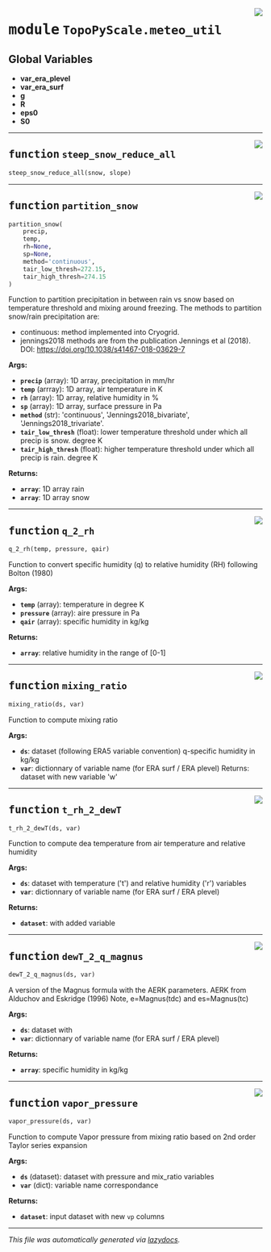 <!-- markdownlint-disable -->

<a href="https://github.com/ArcticSnow/TopoPyScale/TopoPyScale/meteo_util.py#L0"><img align="right" style="float:right;" src="https://img.shields.io/badge/-source-cccccc?style=flat-square"></a>

# <kbd>module</kbd> `TopoPyScale.meteo_util`




**Global Variables**
---------------
- **var_era_plevel**
- **var_era_surf**
- **g**
- **R**
- **eps0**
- **S0**

---

<a href="https://github.com/ArcticSnow/TopoPyScale/TopoPyScale/meteo_util.py#L32"><img align="right" style="float:right;" src="https://img.shields.io/badge/-source-cccccc?style=flat-square"></a>

## <kbd>function</kbd> `steep_snow_reduce_all`

```python
steep_snow_reduce_all(snow, slope)
```






---

<a href="https://github.com/ArcticSnow/TopoPyScale/TopoPyScale/meteo_util.py#L57"><img align="right" style="float:right;" src="https://img.shields.io/badge/-source-cccccc?style=flat-square"></a>

## <kbd>function</kbd> `partition_snow`

```python
partition_snow(
    precip,
    temp,
    rh=None,
    sp=None,
    method='continuous',
    tair_low_thresh=272.15,
    tair_high_thresh=274.15
)
```

Function to partition precipitation in between rain vs snow based on temperature threshold and mixing around freezing. The methods to partition snow/rain precipitation are: 
- continuous: method implemented into Cryogrid. 
- jennings2018 methods are from the publication Jennings et al (2018). DOI: https://doi.org/10.1038/s41467-018-03629-7 



**Args:**
 
 - <b>`precip`</b> (array):  1D array, precipitation in mm/hr 
 - <b>`temp`</b> (arrray):  1D array, air temperature in K 
 - <b>`rh`</b> (array):  1D array, relative humidity in % 
 - <b>`sp`</b> (array):  1D array, surface pressure in Pa 
 - <b>`method`</b> (str):  'continuous', 'Jennings2018_bivariate', 'Jennings2018_trivariate'. 
 - <b>`tair_low_thresh`</b> (float):  lower temperature threshold under which all precip is snow. degree K 
 - <b>`tair_high_thresh`</b> (float):  higher temperature threshold under which all precip is rain. degree K 



**Returns:**
 
 - <b>`array`</b>:  1D array rain 
 - <b>`array`</b>:  1D array snow 


---

<a href="https://github.com/ArcticSnow/TopoPyScale/TopoPyScale/meteo_util.py#L120"><img align="right" style="float:right;" src="https://img.shields.io/badge/-source-cccccc?style=flat-square"></a>

## <kbd>function</kbd> `q_2_rh`

```python
q_2_rh(temp, pressure, qair)
```

Function to convert specific humidity (q) to relative humidity (RH) following Bolton (1980) 



**Args:**
 
 - <b>`temp`</b> (array):  temperature in degree K 
 - <b>`pressure`</b> (array):  aire pressure in Pa 
 - <b>`qair`</b> (array):  specific humidity in kg/kg 

**Returns:**
 
 - <b>`array`</b>:  relative humidity in the range of [0-1] 


---

<a href="https://github.com/ArcticSnow/TopoPyScale/TopoPyScale/meteo_util.py#L141"><img align="right" style="float:right;" src="https://img.shields.io/badge/-source-cccccc?style=flat-square"></a>

## <kbd>function</kbd> `mixing_ratio`

```python
mixing_ratio(ds, var)
```

Function to compute mixing ratio 



**Args:**
 
 - <b>`ds`</b>:  dataset (following ERA5 variable convention) q-specific humidity in kg/kg 
 - <b>`var`</b>:  dictionnary of variable name (for ERA surf / ERA plevel) Returns: dataset with new variable 'w' 


---

<a href="https://github.com/ArcticSnow/TopoPyScale/TopoPyScale/meteo_util.py#L154"><img align="right" style="float:right;" src="https://img.shields.io/badge/-source-cccccc?style=flat-square"></a>

## <kbd>function</kbd> `t_rh_2_dewT`

```python
t_rh_2_dewT(ds, var)
```

Function to compute dea temperature from air temperature and relative humidity 



**Args:**
 
 - <b>`ds`</b>:  dataset with temperature ('t') and relative humidity ('r') variables 
 - <b>`var`</b>:  dictionnary of variable name (for ERA surf / ERA plevel) 

**Returns:**
 
 - <b>`dataset`</b>:  with added variable 


---

<a href="https://github.com/ArcticSnow/TopoPyScale/TopoPyScale/meteo_util.py#L168"><img align="right" style="float:right;" src="https://img.shields.io/badge/-source-cccccc?style=flat-square"></a>

## <kbd>function</kbd> `dewT_2_q_magnus`

```python
dewT_2_q_magnus(ds, var)
```

A version of the Magnus formula with the AERK parameters. AERK from Alduchov and Eskridge (1996) Note, e=Magnus(tdc) and es=Magnus(tc) 



**Args:**
 
 - <b>`ds`</b>:  dataset with 
 - <b>`var`</b>:  dictionnary of variable name (for ERA surf / ERA plevel) 

**Returns:**
 
 - <b>`array`</b>:  specific humidity in kg/kg 


---

<a href="https://github.com/ArcticSnow/TopoPyScale/TopoPyScale/meteo_util.py#L185"><img align="right" style="float:right;" src="https://img.shields.io/badge/-source-cccccc?style=flat-square"></a>

## <kbd>function</kbd> `vapor_pressure`

```python
vapor_pressure(ds, var)
```

Function to compute Vapor pressure from mixing ratio based on 2nd order Taylor series expansion 



**Args:**
 
 - <b>`ds`</b> (dataset):  dataset with pressure and mix_ratio variables 
 - <b>`var`</b> (dict):  variable name correspondance  

**Returns:**
 
 - <b>`dataset`</b>:  input dataset with new `vp` columns 




---

_This file was automatically generated via [lazydocs](https://github.com/ml-tooling/lazydocs)._
